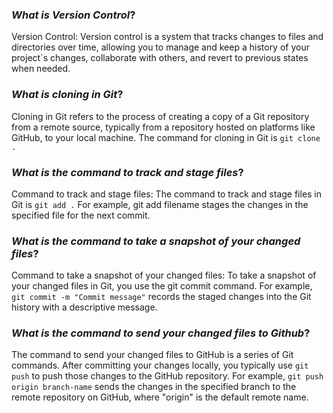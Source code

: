 ### *What is Version Control*?

Version Control: Version control is a system that tracks changes to files and directories over time, allowing you to manage and keep a history of your project`s changes, collaborate with others, and revert to previous states when needed.

### *What is cloning in Git*?

Cloning in Git refers to the process of creating a copy of a Git repository from a remote source, typically from a repository hosted on platforms like GitHub, to your local machine. The command for cloning in Git is `git clone .`

### *What is the command to track and stage files*?

Command to track and stage files: The command to track and stage files in Git is `git add .` For example, git add filename stages the changes in the specified file for the next commit.

### *What is the command to take a snapshot of your changed files*?

Command to take a snapshot of your changed files: To take a snapshot of your changed files in Git, you use the git commit command. For example, `git commit -m "Commit message"` records the staged changes into the Git history with a descriptive message.

### *What is the command to send your changed files to Github*?

The command to send your changed files to GitHub is a series of Git commands. After committing your changes locally, you typically use `git push` to push those changes to the GitHub repository. For example, `git push origin branch-name` sends the changes in the specified branch to the remote repository on GitHub, where "origin" is the default remote name.







